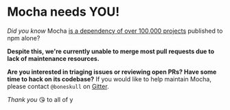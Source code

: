 # Mocha needs YOU!

*Did you know* Mocha [is a dependency of over 100,000 projects](https://libraries.io/npm/mocha) published to npm alone?

**Despite this, we're currently unable to merge most pull requests due to lack of maintenance resources.**

**Are you interested in triaging issues or reviewing open PRs?  Have some time to hack on its codebase?**  If you would like to help maintain Mocha, please contact `@boneskull` on [Gitter](https://gitter.im/mochajs/mocha).

*Thank you* :kissing_heart: to all of y